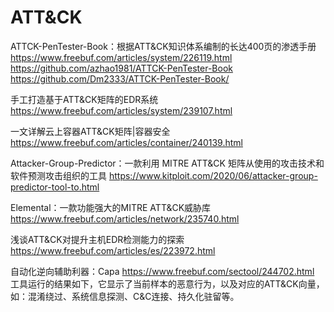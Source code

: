 # ATT&CK

ATTCK-PenTester-Book：根据ATT&CK知识体系编制的长达400页的渗透手册
https://www.freebuf.com/articles/system/226119.html
https://github.com/azhao1981/ATTCK-PenTester-Book
https://github.com/Dm2333/ATTCK-PenTester-Book/

手工打造基于ATT&CK矩阵的EDR系统
https://www.freebuf.com/articles/system/239107.html

一文详解云上容器ATT&CK矩阵|容器安全
https://www.freebuf.com/articles/container/240139.html

Attacker-Group-Predictor：一款利用 MITRE ATT&CK 矩阵从使用的攻击技术和软件预测攻击组织的工具
https://www.kitploit.com/2020/06/attacker-group-predictor-tool-to.html

Elemental：一款功能强大的MITRE ATT&CK威胁库
https://www.freebuf.com/articles/network/235740.html

浅谈ATT&CK对提升主机EDR检测能力的探索
https://www.freebuf.com/articles/es/223972.html

自动化逆向辅助利器：Capa
https://www.freebuf.com/sectool/244702.html
工具运行的结果如下，它显示了当前样本的恶意行为，以及对应的ATT&CK向量，如：混淆绕过、系统信息探测、C&C连接、持久化驻留等。

